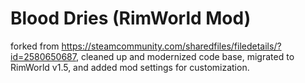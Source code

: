 # Blood Dries (RimWorld Mod)

forked from https://steamcommunity.com/sharedfiles/filedetails/?id=2580650687, cleaned up and modernized code base, migrated to RimWorld v1.5, and added mod settings for customization.
